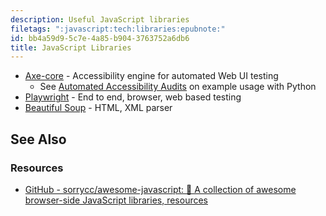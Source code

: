 ```yaml
---
description: Useful JavaScript libraries
filetags: ":javascript:tech:libraries:epubnote:"
id: bb4a59d9-5c7e-4a85-b904-3763752a6db6
title: JavaScript Libraries
---
```


- [Axe-core](https://github.com/dequelabs/axe-core) - Accessibility
  engine for automated Web UI testing
  - See [Automated Accessibility
    Audits](https://pamelafox.github.io/my-py-talks/automate-a11y/) on
    example usage with Python
- [Playwright](https://playwright.dev/) - End to end, browser, web based
  testing
- [Beautiful Soup](https://www.crummy.com/software/BeautifulSoup/) -
  HTML, XML parser

## See Also

### Resources

- [GitHub - sorrycc/awesome-javascript: 🐢 A collection of awesome
  browser-side JavaScript libraries,
  resources](https://github.com/sorrycc/awesome-javascript)
